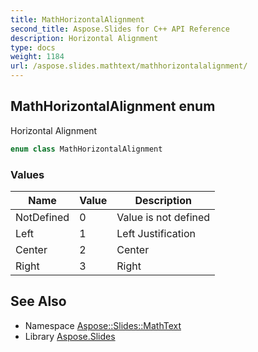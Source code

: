 ```yaml
---
title: MathHorizontalAlignment
second_title: Aspose.Slides for C++ API Reference
description: Horizontal Alignment
type: docs
weight: 1184
url: /aspose.slides.mathtext/mathhorizontalalignment/
---
```

## MathHorizontalAlignment enum


Horizontal Alignment

```cpp
enum class MathHorizontalAlignment
```

### Values

| Name | Value | Description |
| --- | --- | --- |
| NotDefined | 0 | Value is not defined |
| Left | 1 | Left Justification |
| Center | 2 | Center |
| Right | 3 | Right |

## See Also

* Namespace [Aspose::Slides::MathText](../)
* Library [Aspose.Slides](../../)